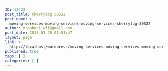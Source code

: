 ```yaml
---
ID: 13423
post_title: Cherrylog 30522
post_name: >
  moving-services-moving-services-moving-services-cherrylog-30522
author: mrgabonijeff@gmail.com
post_date: 2018-03-28 01:51:47
layout: page
link: >
  http://localhost/wordpress/moving-services-moving-services-moving-services-cherrylog-30522/
published: true
tags: [ ]
categories: [ ]
---
```


